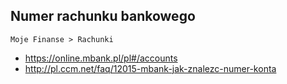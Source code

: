 ## Numer rachunku bankowego

`Moje Finanse > Rachunki`

- https://online.mbank.pl/pl#/accounts
- http://pl.ccm.net/faq/12015-mbank-jak-znalezc-numer-konta